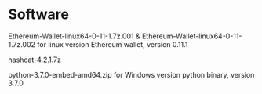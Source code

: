 # Software
Ethereum-Wallet-linux64-0-11-1.7z.001 & Ethereum-Wallet-linux64-0-11-1.7z.002 for linux version Ethereum wallet, version 0.11.1

hashcat-4.2.1.7z

python-3.7.0-embed-amd64.zip for Windows version python binary, version 3.7.0
